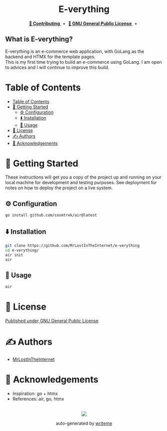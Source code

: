 <div align="center">
<p align="center">
    <h1 align="center">
        E-verything
    </h1>
    <p align="center"></p>
</p>

<p align="center">
    
</p>


<div align="center">
    <h4>
        <a href="/CONTRIBUTING.md">
            👥 Contributing
        </a>
        <span>&nbsp;&nbsp;•&nbsp;&nbsp;</span>
        <a href="LICENSE">
            🤝 GNU General Public License
        </a>
        <span>&nbsp;&nbsp;•&nbsp;&nbsp;</span>
    </h4>
</div>
</div>

## What is E-verything?
E-verything is an e-commerce web application, with GoLang as the backend and HTMX for the template pages.<br/>
This is my first time trying to build an e-commerce using GoLang. I am open to advices and I will continue to improve this build.<br/>
# Table of Contents
- [Table of Contents](#table-of-contents)
- [🏁 Getting Started ](#getting-started)
  - [⚙️ Configuration ](#configuration)
  - [⬇️ Installation ](#️installation)
  - [🎈 Usage ](#usage)
- [📄 License](#license)
- [✍️ Authors ](#️authors)
- [🎉 Acknowledgements ](#acknowledgements)
# 🏁 Getting Started <a name = "getting-started"></a>

These instructions will get you a copy of the project up and running on your local machine for development and testing purposes. See deployment for notes on how to deploy the project on a live system.

## ⚙️ Configuration <a name="configuration"></a>
```bash
go install github.com/cosmtrek/air@latest
```



## ⬇️ Installation <a name="installation"></a>
```bash
git clone https://github.com/MrLostInTheInternet/e-verything
cd e-verything/
air init
air
```

## 🎈 Usage <a name="usage"></a>
```bash
air
```

# 📄 License <a name="license"></a>
<a href="https://github.com/MrLostInTheInternet/e-verything/blob/master/LICENSE" target="_blank">
    Published under GNU General Public License
</a>

# ✍️ Authors <a name="authors"></a>
- [MrLostInTheInternet](https://github.com/MrLostInTheInternet)


# 🎉 Acknowledgements <a name = "acknowledgement"></a>
- Inspiration: go + htmx
- References: air, go, htmx


<p align="center">
<br>
<a href="https://github.com/MrLostInTheInternet/First Aid Mountain/graphs/contributors">
  <img src="https://contrib.rocks/image?repo=MrLostInTheInternet/e-verything" />
</a>

<p align="center">
auto-generated by <a href="https://github.com/writeme-project/writeme">writeme</a>
</p>
